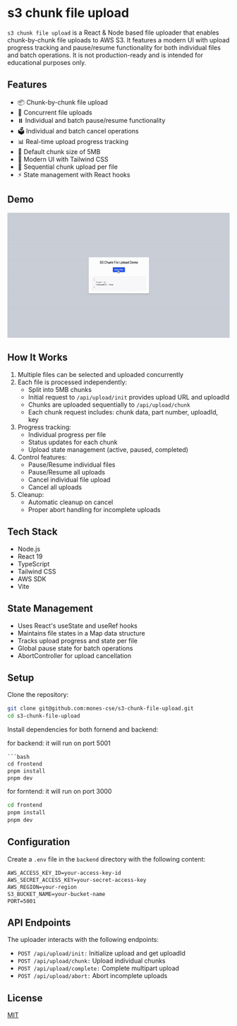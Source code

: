 # s3 chunk file upload

`s3 chunk file upload` is a React & Node based file uploader that enables chunk-by-chunk file uploads to AWS S3. It features a modern UI with upload progress tracking and pause/resume functionality for both individual files and batch operations. It is not production-ready and is intended for educational purposes only.

## Features

- 📦 Chunk-by-chunk file upload
- 🚀 Concurrent file uploads
- ⏸️ Individual and batch pause/resume functionality
- 🗳️ Individual and batch cancel operations
- 📊 Real-time upload progress tracking
- 🎯 Default chunk size of 5MB
- 🎨 Modern UI with Tailwind CSS
- 🔄 Sequential chunk upload per file
- ⚡ State management with React hooks

## Demo

![Demo](./demo.gif)

## How It Works

1. Multiple files can be selected and uploaded concurrently
2. Each file is processed independently:
   - Split into 5MB chunks
   - Initial request to `/api/upload/init` provides upload URL and uploadId
   - Chunks are uploaded sequentially to `/api/upload/chunk`
   - Each chunk request includes: chunk data, part number, uploadId, key
3. Progress tracking:
   - Individual progress per file
   - Status updates for each chunk
   - Upload state management (active, paused, completed)
4. Control features:
   - Pause/Resume individual files
   - Pause/Resume all uploads
   - Cancel individual file upload
   - Cancel all uploads
5. Cleanup:
   - Automatic cleanup on cancel
   - Proper abort handling for incomplete uploads

## Tech Stack

- Node.js
- React 19
- TypeScript
- Tailwind CSS
- AWS SDK
- Vite

## State Management

- Uses React's useState and useRef hooks
- Maintains file states in a Map data structure
- Tracks upload progress and state per file
- Global pause state for batch operations
- AbortController for upload cancellation

## Setup

Clone the repository:

```bash
git clone git@github.com:mones-cse/s3-chunk-file-upload.git
cd s3-chunk-file-upload
```

Install dependencies for both fornend and backend:

for backend: it will run on port 5001

````
```bash
cd frontend
pnpm install
pnpm dev
````

for forntend: it will run on port 3000

```bash
cd frontend
pnpm install
pnpm dev
```

## Configuration

Create a `.env` file in the `backend` directory with the following content:

```env
AWS_ACCESS_KEY_ID=your-access-key-id
AWS_SECRET_ACCESS_KEY=your-secret-access-key
AWS_REGION=your-region
S3_BUCKET_NAME=your-bucket-name
PORT=5001
```

## API Endpoints

The uploader interacts with the following endpoints:

- `POST /api/upload/init:` Initialize upload and get uploadId
- `POST /api/upload/chunk:` Upload individual chunks
- `POST /api/upload/complete:` Complete multipart upload
- `POST /api/upload/abort:` Abort incomplete uploads

## License

[MIT](https://choosealicense.com/licenses/mit/)
